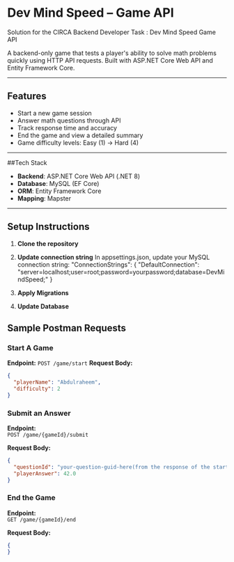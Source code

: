 # Dev Mind Speed – Game API

Solution for the CIRCA Backend Developer Task : Dev Mind Speed Game API 

A backend-only game that tests a player's ability to solve math problems quickly using HTTP API requests. Built with ASP.NET Core Web API and Entity Framework Core.

---

## Features

- Start a new game session
- Answer math questions through API
- Track response time and accuracy
- End the game and view a detailed summary
- Game difficulty levels: Easy (1) → Hard (4)

---

##Tech Stack

- **Backend**: ASP.NET Core Web API (.NET 8)
- **Database**: MySQL (EF Core)
- **ORM**: Entity Framework Core
- **Mapping**: Mapster

---

## Setup Instructions

1. **Clone the repository**

2. **Update connection string**
   In appsettings.json, update your MySQL connection string:
   "ConnectionStrings": {
  "DefaultConnection": "server=localhost;user=root;password=yourpassword;database=DevMindSpeed;"
  }
3. **Apply Migrations**
4. **Update Database**

##  Sample Postman Requests

### Start A Game 

**Endpoint:** 
`POST /game/start`
**Request Body:**
```json
{
  "playerName": "Abdulraheem",
  "difficulty": 2
}
```
### Submit an Answer

**Endpoint:**  
`POST /game/{gameId}/submit`

**Request Body:**
```json
{
  "questionId": "your-question-guid-here(from the response of the start game request)",
  "playerAnswer": 42.0
}
```
### End the Game

**Endpoint:**  
`GET /game/{gameId}/end`

**Request Body:**
```json
{
}
```


